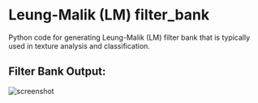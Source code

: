 # Leung-Malik (LM) filter_bank 
Python code for generating Leung-Malik (LM) filter bank that is typically used in texture analysis and classification.

## Filter Bank Output:
![screenshot](https://github.com/tonyjo/LM_filter_bank_python/blob/master/lmfilters.jpg)
